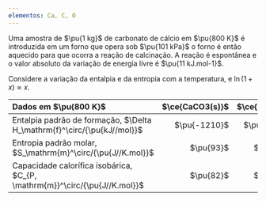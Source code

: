 ```yaml
---
elementos: Ca, C, O
---
```


Uma amostra de $\pu{1 kg}$ de carbonato de cálcio em $\pu{800 K}$ é introduzida em um forno que opera sob $\pu{101 kPa}$ o forno é então aquecido para que ocorra a reação de calcinação. A reação é espontânea e o valor absoluto da variação de energia livre é $\pu{11 kJ.mol-1}$.

Considere a variação da entalpia e da entropia com a temperatura, e $\ln(1+x) \approx x$.

| Dados em $\pu{800 K}$                                                      | $\ce{CaCO3(s)}$ | $\ce{CaO(s)}$ | $\ce{CO2(s)}$ |
| :------------------------------------------------------------------------- | --------------: | ------------: | ------------: |
| Entalpia padrão de formação, $\Delta H_\mathrm{f}^\circ/{\pu{kJ//mol}}$    |    $\pu{-1210}$ |   $\pu{-635}$ |   $\pu{-394}$ |
| Entropia padrão molar, $S_\mathrm{m}^\circ/{\pu{J//K.mol}}$                |       $\pu{93}$ |     $\pu{40}$ |    $\pu{214}$ |
| Capacidade calorífica isobárica, $C_{P, \mathrm{m}}^\circ/{\pu{J//K.mol}}$ |       $\pu{82}$ |     $\pu{43}$ |     $\pu{37}$ |

